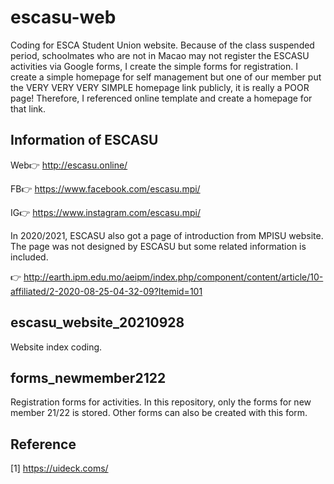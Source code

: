 # escasu-web
Coding for ESCA Student Union website. Because of the class suspended period, schoolmates who are not in Macao may not register the ESCASU activities via Google forms, I create the simple forms for registration. I create a simple homepage for self management but one of our member put the VERY VERY VERY SIMPLE homepage link publicly, it is really a POOR page! Therefore, I referenced online template and create a homepage for that link.

## Information of ESCASU
Web:point_right: http://escasu.online/

FB:point_right: https://www.facebook.com/escasu.mpi/

IG:point_right: https://www.instagram.com/escasu.mpi/

In 2020/2021, ESCASU also got a page of introduction from MPISU website. The page was not designed by ESCASU but some related information is included.

:point_right: http://earth.ipm.edu.mo/aeipm/index.php/component/content/article/10-affiliated/2-2020-08-25-04-32-09?Itemid=101

## escasu_website_20210928
Website index coding.

## forms_newmember2122
Registration forms for activities. In this repository, only the forms for new member 21/22 is stored. Other forms can also be created with this form.

## Reference
[1] https://uideck.coms/
